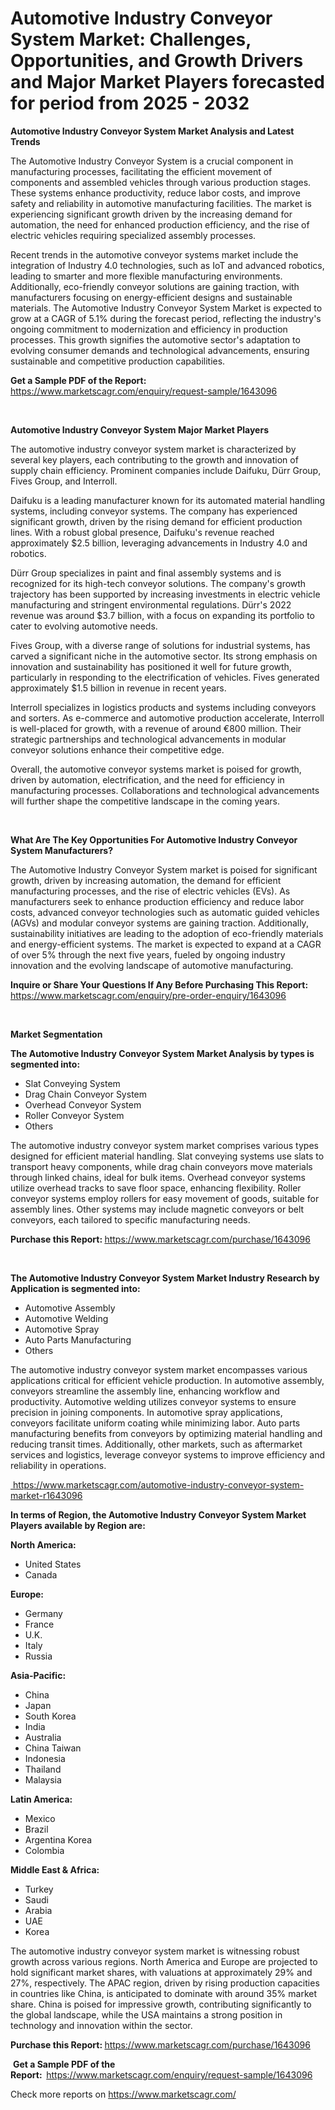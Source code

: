 <p><h1>Automotive Industry Conveyor System Market: Challenges, Opportunities, and Growth Drivers and Major Market Players forecasted for period from 2025 - 2032</h1></p><p><strong>Automotive Industry Conveyor System Market Analysis and Latest Trends</strong></p>
<p><p>The Automotive Industry Conveyor System is a crucial component in manufacturing processes, facilitating the efficient movement of components and assembled vehicles through various production stages. These systems enhance productivity, reduce labor costs, and improve safety and reliability in automotive manufacturing facilities. The market is experiencing significant growth driven by the increasing demand for automation, the need for enhanced production efficiency, and the rise of electric vehicles requiring specialized assembly processes.</p><p>Recent trends in the automotive conveyor systems market include the integration of Industry 4.0 technologies, such as IoT and advanced robotics, leading to smarter and more flexible manufacturing environments. Additionally, eco-friendly conveyor solutions are gaining traction, with manufacturers focusing on energy-efficient designs and sustainable materials. The Automotive Industry Conveyor System Market is expected to grow at a CAGR of 5.1% during the forecast period, reflecting the industry's ongoing commitment to modernization and efficiency in production processes. This growth signifies the automotive sector's adaptation to evolving consumer demands and technological advancements, ensuring sustainable and competitive production capabilities.</p></p>
<p><strong>Get a Sample PDF of the Report:&nbsp;</strong> <a href="https://www.marketscagr.com/enquiry/request-sample/1643096?utm_campaign=3135&utm_medium=2&utm_source=Github&utm_content=ia&utm_term=28032025&utm_id=automotive-industry-conveyor-system">https://www.marketscagr.com/enquiry/request-sample/1643096</a></p>
<p>&nbsp;</p>
<p><strong>Automotive Industry Conveyor System Major Market Players</strong></p>
<p><p>The automotive industry conveyor system market is characterized by several key players, each contributing to the growth and innovation of supply chain efficiency. Prominent companies include Daifuku, Dürr Group, Fives Group, and Interroll.</p><p>Daifuku is a leading manufacturer known for its automated material handling systems, including conveyor systems. The company has experienced significant growth, driven by the rising demand for efficient production lines. With a robust global presence, Daifuku's revenue reached approximately $2.5 billion, leveraging advancements in Industry 4.0 and robotics.</p><p>Dürr Group specializes in paint and final assembly systems and is recognized for its high-tech conveyor solutions. The company's growth trajectory has been supported by increasing investments in electric vehicle manufacturing and stringent environmental regulations. Dürr's 2022 revenue was around $3.7 billion, with a focus on expanding its portfolio to cater to evolving automotive needs.</p><p>Fives Group, with a diverse range of solutions for industrial systems, has carved a significant niche in the automotive sector. Its strong emphasis on innovation and sustainability has positioned it well for future growth, particularly in responding to the electrification of vehicles. Fives generated approximately $1.5 billion in revenue in recent years.</p><p>Interroll specializes in logistics products and systems including conveyors and sorters. As e-commerce and automotive production accelerate, Interroll is well-placed for growth, with a revenue of around €800 million. Their strategic partnerships and technological advancements in modular conveyor solutions enhance their competitive edge.</p><p>Overall, the automotive conveyor systems market is poised for growth, driven by automation, electrification, and the need for efficiency in manufacturing processes. Collaborations and technological advancements will further shape the competitive landscape in the coming years.</p></p>
<p>&nbsp;</p>
<p><strong>What Are The Key Opportunities For Automotive Industry Conveyor System Manufacturers?</strong></p>
<p><p>The Automotive Industry Conveyor System market is poised for significant growth, driven by increasing automation, the demand for efficient manufacturing processes, and the rise of electric vehicles (EVs). As manufacturers seek to enhance production efficiency and reduce labor costs, advanced conveyor technologies such as automatic guided vehicles (AGVs) and modular conveyor systems are gaining traction. Additionally, sustainability initiatives are leading to the adoption of eco-friendly materials and energy-efficient systems. The market is expected to expand at a CAGR of over 5% through the next five years, fueled by ongoing industry innovation and the evolving landscape of automotive manufacturing.</p></p>
<p><strong>Inquire or Share Your Questions If Any Before Purchasing This Report:</strong> <a href="https://www.marketscagr.com/enquiry/pre-order-enquiry/1643096?utm_campaign=3135&utm_medium=2&utm_source=Github&utm_content=ia&utm_term=28032025&utm_id=automotive-industry-conveyor-system">https://www.marketscagr.com/enquiry/pre-order-enquiry/1643096</a></p>
<p>&nbsp;</p>
<p><strong>Market Segmentation</strong></p>
<p><strong>The Automotive Industry Conveyor System Market Analysis by types is segmented into:</strong></p>
<p><ul><li>Slat Conveying System</li><li>Drag Chain Conveyor System</li><li>Overhead Conveyor System</li><li>Roller Conveyor System</li><li>Others</li></ul></p>
<p><p>The automotive industry conveyor system market comprises various types designed for efficient material handling. Slat conveying systems use slats to transport heavy components, while drag chain conveyors move materials through linked chains, ideal for bulk items. Overhead conveyor systems utilize overhead tracks to save floor space, enhancing flexibility. Roller conveyor systems employ rollers for easy movement of goods, suitable for assembly lines. Other systems may include magnetic conveyors or belt conveyors, each tailored to specific manufacturing needs.</p></p>
<p><strong>Purchase this Report:&nbsp;</strong><a href="https://www.marketscagr.com/purchase/1643096?utm_campaign=3135&utm_medium=2&utm_source=Github&utm_content=ia&utm_term=28032025&utm_id=automotive-industry-conveyor-system">https://www.marketscagr.com/purchase/1643096</a></p>
<p>&nbsp;</p>
<p><strong>The Automotive Industry Conveyor System Market Industry Research by Application is segmented into:</strong></p>
<p><ul><li>Automotive Assembly</li><li>Automotive Welding</li><li>Automotive Spray</li><li>Auto Parts Manufacturing</li><li>Others</li></ul></p>
<p><p>The automotive industry conveyor system market encompasses various applications critical for efficient vehicle production. In automotive assembly, conveyors streamline the assembly line, enhancing workflow and productivity. Automotive welding utilizes conveyor systems to ensure precision in joining components. In automotive spray applications, conveyors facilitate uniform coating while minimizing labor. Auto parts manufacturing benefits from conveyors by optimizing material handling and reducing transit times. Additionally, other markets, such as aftermarket services and logistics, leverage conveyor systems to improve efficiency and reliability in operations.</p></p>
<p><a href="https://www.marketscagr.com/automotive-industry-conveyor-system-market-r1643096?utm_campaign=3135&utm_medium=2&utm_source=Github&utm_content=ia&utm_term=28032025&utm_id=automotive-industry-conveyor-system">&nbsp;https://www.marketscagr.com/automotive-industry-conveyor-system-market-r1643096</a></p>
<p><strong>In terms of Region, the Automotive Industry Conveyor System Market Players available by Region are:</strong></p>
<p>
    <p> <strong> North America: </strong>
        <ul>
            <li>United States</li>
            <li>Canada</li>
        </ul>
        </p> 
    <p> <strong> Europe: </strong>
        <ul>
            <li>Germany</li>
            <li>France</li>
            <li>U.K.</li>
            <li>Italy</li>
            <li>Russia</li>
        </ul>
        </p> 
    <p> <strong> Asia-Pacific: </strong>
        <ul>
            <li>China</li>
            <li>Japan</li>
            <li>South Korea</li>
            <li>India</li>
            <li>Australia</li>
            <li>China Taiwan</li>
            <li>Indonesia</li>
            <li>Thailand</li>
            <li>Malaysia</li>
        </ul>
        </p> 
    <p> <strong> Latin America: </strong>
        <ul>
            <li>Mexico</li>
            <li>Brazil</li>
            <li>Argentina Korea</li>
            <li>Colombia</li>
        </ul>
        </p> 
    <p> <strong> Middle East & Africa: </strong>
        <ul>
            <li>Turkey</li>
            <li>Saudi</li>
            <li>Arabia</li>
            <li>UAE</li>
            <li>Korea</li>
        </ul>
    </p>
    </p>
<p><p>The automotive industry conveyor system market is witnessing robust growth across various regions. North America and Europe are projected to hold significant market shares, with valuations at approximately 29% and 27%, respectively. The APAC region, driven by rising production capacities in countries like China, is anticipated to dominate with around 35% market share. China is poised for impressive growth, contributing significantly to the global landscape, while the USA maintains a strong position in technology and innovation within the sector.</p></p>
<p><strong>Purchase this Report: </strong><a href="https://www.marketscagr.com/purchase/1643096?utm_campaign=3135&utm_medium=2&utm_source=Github&utm_content=ia&utm_term=28032025&utm_id=automotive-industry-conveyor-system">https://www.marketscagr.com/purchase/1643096</a></p>
<p>&nbsp;<strong>Get a Sample PDF of the Report:&nbsp;&nbsp;</strong><a href="https://www.marketscagr.com/enquiry/request-sample/1643096?utm_campaign=3135&utm_medium=2&utm_source=Github&utm_content=ia&utm_term=28032025&utm_id=automotive-industry-conveyor-system">https://www.marketscagr.com/enquiry/request-sample/1643096</a></p>
<p><strong></strong></p>
<p>Check more reports on <a href="https://www.marketscagr.com/?utm_campaign=3135&utm_medium=2&utm_source=Github&utm_content=ia&utm_term=28032025&utm_id=automotive-industry-conveyor-system">https://www.marketscagr.com/</a></p>